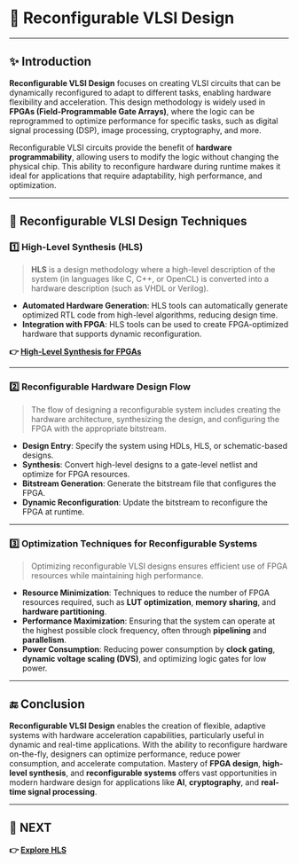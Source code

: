 # 🔄 **Reconfigurable VLSI Design**

---

## ✨ Introduction

**Reconfigurable VLSI Design** focuses on creating VLSI circuits that can be dynamically reconfigured to adapt to different tasks, enabling hardware flexibility and acceleration. This design methodology is widely used in **FPGAs (Field-Programmable Gate Arrays)**, where the logic can be reprogrammed to optimize performance for specific tasks, such as digital signal processing (DSP), image processing, cryptography, and more.

Reconfigurable VLSI circuits provide the benefit of **hardware programmability**, allowing users to modify the logic without changing the physical chip. This ability to reconfigure hardware during runtime makes it ideal for applications that require adaptability, high performance, and optimization.

---

## 🧠 Reconfigurable VLSI Design Techniques

### 1️⃣ **High-Level Synthesis (HLS)**

> **HLS** is a design methodology where a high-level description of the system (in languages like C, C++, or OpenCL) is converted into a hardware description (such as VHDL or Verilog).

- **Automated Hardware Generation**: HLS tools can automatically generate optimized RTL code from high-level algorithms, reducing design time.
- **Integration with FPGA**: HLS tools can be used to create FPGA-optimized hardware that supports dynamic reconfiguration.

**👉 [High-Level Synthesis for FPGAs](https://semiengineering.com/knowledge_centers/eda-design/verification/high-level-synthesis/)**

---

### 2️⃣ **Reconfigurable Hardware Design Flow**

> The flow of designing a reconfigurable system includes creating the hardware architecture, synthesizing the design, and configuring the FPGA with the appropriate bitstream.

- **Design Entry**: Specify the system using HDLs, HLS, or schematic-based designs.
- **Synthesis**: Convert high-level designs to a gate-level netlist and optimize for FPGA resources.
- **Bitstream Generation**: Generate the bitstream file that configures the FPGA.
- **Dynamic Reconfiguration**: Update the bitstream to reconfigure the FPGA at runtime.


---

### 3️⃣ **Optimization Techniques for Reconfigurable Systems**

> Optimizing reconfigurable VLSI designs ensures efficient use of FPGA resources while maintaining high performance.

- **Resource Minimization**: Techniques to reduce the number of FPGA resources required, such as **LUT optimization**, **memory sharing**, and **hardware partitioning**.
- **Performance Maximization**: Ensuring that the system can operate at the highest possible clock frequency, often through **pipelining** and **parallelism**.
- **Power Consumption**: Reducing power consumption by **clock gating**, **dynamic voltage scaling (DVS)**, and optimizing logic gates for low power.



---

## 🔚 Conclusion

**Reconfigurable VLSI Design** enables the creation of flexible, adaptive systems with hardware acceleration capabilities, particularly useful in dynamic and real-time applications. With the ability to reconfigure hardware on-the-fly, designers can optimize performance, reduce power consumption, and accelerate computation. Mastery of **FPGA design**, **high-level synthesis**, and **reconfigurable systems** offers vast opportunities in modern hardware design for applications like **AI**, **cryptography**, and **real-time signal processing**.

---

## 🔹 NEXT  
**👉 [Explore HLS](../HLS)**

